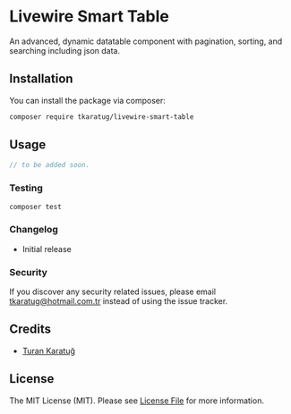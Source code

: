 # Livewire Smart Table
An advanced, dynamic datatable component with pagination, sorting, and searching including json data.

## Installation

You can install the package via composer:

```bash
composer require tkaratug/livewire-smart-table
```

## Usage

``` php
// to be added soon.
```

### Testing

``` bash
composer test
```

### Changelog

- Initial release

### Security

If you discover any security related issues, please email tkaratug@hotmail.com.tr instead of using the issue tracker.

## Credits

- [Turan Karatuğ](https://github.com/tkaratug)

## License

The MIT License (MIT). Please see [License File](LICENSE.md) for more information.
